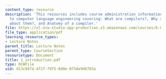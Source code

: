 ```yaml
---
content_type: resource
description: 'This resources includes course administration information and introduction
  to computer language engineering covering: What are compilers?, Why should we learn
  about them?, and Anatomy of a compiler.'
file: https://ol-ocw-studio-app-production.s3.amazonaws.com/courses/6-035-computer-language-engineering-sma-5502-fall-2005/d13c04744f2ff9f58d8e075de9d6783a_1_introduction.pdf
file_type: application/pdf
learning_resource_types:
- Lecture Notes
parent_title: Lecture Notes
parent_type: CourseSection
resourcetype: Document
title: 1_introduction.pdf
type: OCWFile
uid: d13c0474-4f2f-f9f5-8d8e-075de9d6783a
---
```

